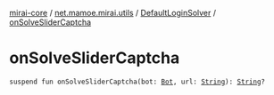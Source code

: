 [mirai-core](../../index.md) / [net.mamoe.mirai.utils](../index.md) / [DefaultLoginSolver](index.md) / [onSolveSliderCaptcha](./on-solve-slider-captcha.md)

# onSolveSliderCaptcha

`suspend fun onSolveSliderCaptcha(bot: `[`Bot`](../../net.mamoe.mirai/-bot/index.md)`, url: `[`String`](https://kotlinlang.org/api/latest/jvm/stdlib/kotlin/-string/index.html)`): `[`String`](https://kotlinlang.org/api/latest/jvm/stdlib/kotlin/-string/index.html)`?`